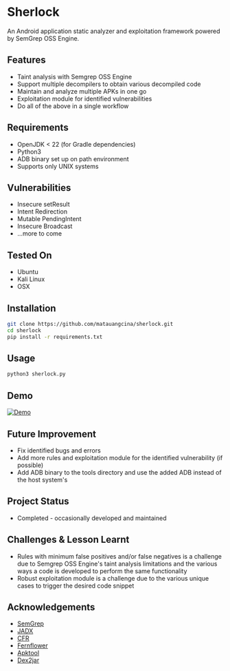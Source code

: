 # Sherlock
An Android application static analyzer and exploitation framework powered by SemGrep OSS Engine.

## Features
* Taint analysis with Semgrep OSS Engine
* Support multiple decompilers to obtain various decompiled code
* Maintain and analyze multiple APKs in one go
* Exploitation module for identified vulnerabilities
* Do all of the above in a single workflow

## Requirements
* OpenJDK < 22 (for Gradle dependencies)
* Python3
* ADB binary set up on path environment
* Supports only UNIX systems

## Vulnerabilities
* Insecure setResult
* Intent Redirection
* Mutable PendingIntent
* Insecure Broadcast
* ...more to come

## Tested On
* Ubuntu
* Kali Linux
* OSX

## Installation
```bash
git clone https://github.com/matauangcina/sherlock.git
cd sherlock
pip install -r requirements.txt
```

## Usage
```bash
python3 sherlock.py
```

## Demo
[![Demo](https://img.youtube.com/vi/9X5R90VvhP8/maxresdefault.jpg)](https://youtu.be/9X5R90VvhP8)

## Future Improvement
* Fix identified bugs and errors
* Add more rules and exploitation module for the identified vulnerability (if possible)
* Add ADB binary to the tools directory and use the added ADB instead of the host system's

## Project Status
* Completed - occasionally developed and maintained

## Challenges & Lesson Learnt
* Rules with minimum false positives and/or false negatives is a challenge due to Semgrep OSS Engine's taint analysis limitations and the various ways a code is developed to perform the same functionality
* Robust exploitation module is a challenge due to the various unique cases to trigger the desired code snippet

## Acknowledgements
* [SemGrep](https://semgrep.dev/)
* [JADX](https://github.com/skylot/jadx)
* [CFR](https://github.com/leibnitz27/cfr)
* [Fernflower](https://github.com/fesh0r/fernflower)
* [Apktool](https://github.com/iBotPeaches/Apktool)
* [Dex2jar](https://github.com/pxb1988/dex2jar)